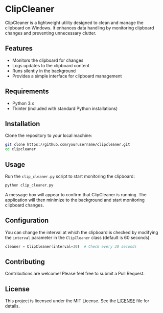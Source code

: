 # ClipCleaner

ClipCleaner is a lightweight utility designed to clean and manage the clipboard on Windows. It enhances data handling by monitoring clipboard changes and preventing unnecessary clutter.

## Features

- Monitors the clipboard for changes
- Logs updates to the clipboard content
- Runs silently in the background
- Provides a simple interface for clipboard management

## Requirements

- Python 3.x
- Tkinter (included with standard Python installations)

## Installation

Clone the repository to your local machine:

```bash
git clone https://github.com/yourusername/clipcleaner.git
cd clipcleaner
```

## Usage

Run the `clip_cleaner.py` script to start monitoring the clipboard:

```bash
python clip_cleaner.py
```

A message box will appear to confirm that ClipCleaner is running. The application will then minimize to the background and start monitoring clipboard changes.

## Configuration

You can change the interval at which the clipboard is checked by modifying the `interval` parameter in the `ClipCleaner` class (default is 60 seconds).

```python
cleaner = ClipCleaner(interval=30)  # Check every 30 seconds
```

## Contributing

Contributions are welcome! Please feel free to submit a Pull Request.

## License

This project is licensed under the MIT License. See the [LICENSE](LICENSE) file for details.